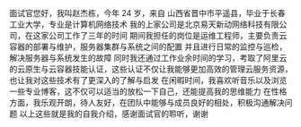 
面试官您好，我叫赵杰栋，今年 24 岁，来自 山西省晋中市平遥县，毕业于长春工业大学，专业是计算机网络技术
我的上家公司是北京易天新动网络科技有限公司，在这家公司工作了三年的时间
期间我担任的岗位是运维工程师，主要负责云容器的部署与维护，服务器集群与系统之间的配置
并且进行日常的监控与巡检，解决服务器与系统发生的故障
同时我还通过工作业余时间的学习，考取了阿里云的云原生与云容器技能认证，这些认证不仅让我能够更加高效的管理云服务资源，也让我对这些技术有了更深入的了解与启发
在闲暇时间，我喜欢听音乐以及浏览一些专业博客，这不仅可以适当的放松一下自己，还能提高我的思维能力
在性格方面，我乐观开朗，待人友好，在团队中能够与成员良好的相处，积极沟通解决问题 
以上这些就是我的自我介绍，感谢面试官的聆听，谢谢 